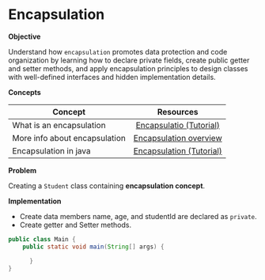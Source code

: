 # Encapsulation


**Objective**

Understand how `encapsulation` promotes data protection and code organization by learning how to declare private fields, create public getter and setter methods, and apply encapsulation principles to design classes with well-defined interfaces and hidden implementation details.

**Concepts**

| Concept   |      Resources      |
|----------|:-------------:|
|What is an encapsulation|[Encapsulatio (Tutorial)](https://www.youtube.com/watch?v=qP9-3LnMZsE)|
| More info about encapsulation|[Encapsulation overview](https://www.sumologic.com/glossary/encapsulation/#:~:text=Encapsulation%20is%20a%20way%20to,an%20instantiated%20class%20or%20object.)|
|Encapsulation in java|[Encapsulation (Tutorial)](https://www.youtube.com/watch?v=cU94So54cr8)|


**Problem**

Creating a `Student` class containing **encapsulation concept**.

**Implementation**
* Create data members name, age, and studentId are declared as `private`.
* Create getter and Setter methods.


```Java
public class Main {
    public static void main(String[] args) {

      }
}

```
